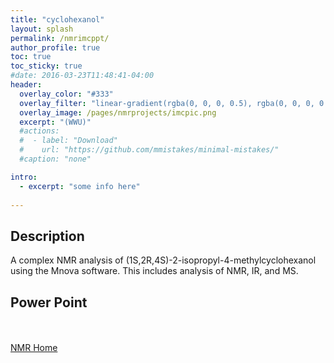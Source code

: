 ```yaml
---
title: "cyclohexanol"
layout: splash
permalink: /nmrimcppt/
author_profile: true
toc: true
toc_sticky: true
#date: 2016-03-23T11:48:41-04:00
header:
  overlay_color: "#333"
  overlay_filter: "linear-gradient(rgba(0, 0, 0, 0.5), rgba(0, 0, 0, 0.5))"
  overlay_image: /pages/nmrprojects/imcpic.png
  excerpt: "(WWU)"
  #actions:
  #  - label: "Download"
  #    url: "https://github.com/mmistakes/minimal-mistakes/"
  #caption: "none"

intro: 
  - excerpt: "some info here"   
   
---
```

## Description
A complex NMR analysis of (1S,2R,4S)-2-isopropyl-4-methylcyclohexanol using the Mnova software. 
This includes analysis of NMR, IR, and MS.

## Power Point
<object data="{{ site.url }}{{ site.baseurl }}/imcppt.pdf" width="1000" height="1000" type='application/pdf'></object>

<br><br>
[NMR Home](/nmrproj/)
